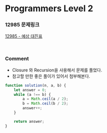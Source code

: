 # Programmers Level 2

### 12985 문제링크

[12985 - 예상 대진표](https://school.programmers.co.kr/learn/courses/30/lessons/12985)

<br>

### Comment

-   Closure 와 Recursion을 사용해서 문제를 풀었다.
-   참고할 만한 좋은 풀이가 있어서 첨부해본다.

```js
function solution(n, a, b) {
    let answer = 0;
    while (a !== b) {
        a = Math.ceil(a / 2);
        b = Math.ceil(b / 2);
        answer++;
    }

    return answer;
}
```
